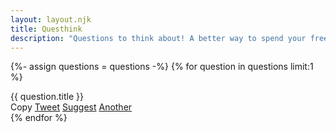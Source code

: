 ```yaml
---
layout: layout.njk
title: Questhink
description: "Questions to think about! A better way to spend your free time."
---
```


{%- assign questions = questions -%}
  {% for question in questions limit:1 %}

<div class="question">
  <div class="question-title" id="question">{{ question.title }}</div>
  <div class="question-menu">
    <!-- <a class="question-menu-item" href="{{ website.url }}/1/">#1</a> -->
    <span class="question-menu-item" id="copy-button">Copy</span>
    <a class="question-menu-item" target="_blank" href="http://twitter.com/share?text={{ question.title }} [by @questhinkcom]&url={{ website.url }}/1/">Tweet</a>
    <a class="question-menu-item" href="/contact">Suggest</a>
    <a class="question-menu-item" id="another-question-button" href="">Another</a>
  </div>
</div>
{% endfor %}